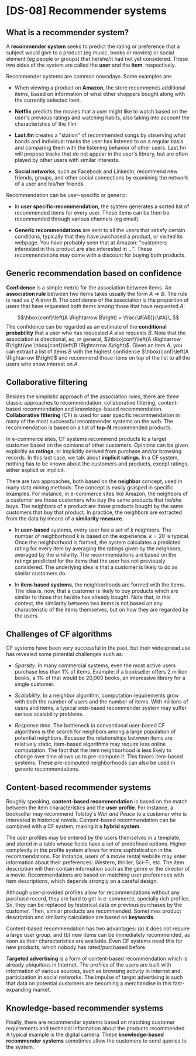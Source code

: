 # [DS-08] Recommender systems

## What is a recommender system?

A **recommender system** seeks to predict the rating or preference that a subject would give to a product (eg music, books or movies) or social element (eg people or groups) that he/she/it had not yet considered. These two sides of the system are called the **user** and the **item**, respectively.

Recommender systems are common nowadays. Some examples are:

* When viewing a product on **Amazon**, the store recommends additional items, based on information of what other shoppers bought along with the currently selected item.

* **Netflix** predicts the movies that a user might like to watch based on the user's previous ratings and watching habits, also taking into account the characteristics of the film.

* **Last.fm** creates a "station" of recommended songs by observing what bands and individual tracks the user has listened to on a regular basis and comparing them with the listening behavior of other users. Last.fm will propose tracks that do not appear in the user's library, but are often played by other users with similar interests.

* **Social networks**, such as Facebook and LinkedIn, recommend new friends, groups, and other social connections by examining the network of a user and his/her friends.

Recommendation can be user-specific or generic:

* In **user specific-recommendation**, the system generates a sorted list of recommended items for every user. These items can be then be recommended through various channels (eg email). 

* **Generic recommendations** are sent to all the users that satisfy certain conditions, typically that they have purchased a product, or visited its webpage. You have probably seen that at Amazon: "customers interested in this product are also interested in ...". These recommendations may come with a discount for buying both products. 

## Generic recommendation based on confidence

**Confidence** is a simple metric for the association between items. An **association rule** between two items takes usually the form $A \Rightarrow B$. The rule is read as *if A then B*. The confidence of the association is the proportion of users that have requested both items among those that have requested *A*:

$$\hbox{conf}\left(A \Rightarrow B\right) = \frac{\#(AB)}{\#A}\,.$$
The confidence can be regarded as an estimate of the **conditional probability** that a user who has requested *A* also requests *B*. Note that the association is directional, so, in general, $\hbox{conf}\left(A \Rightarrow B\right)\ne \hbox{conf}\left(B \Rightarrow A\right)$. Given an item *A*, you can extract a list of items *B* with the highest confidence $\hbox{conf}\left(A \Rightarrow B\right)$ and recommend those items on top of the list to all the users who show interest on *A*. 

## Collaborative filtering

Besides the simplistic approach of the association rules, there are three classic approaches to recommendation: collaborative filtering, content-based recommendation and knowledge-based recommendation. **Collaborative filtering** (CF) is used for user specific recommendation in many of the most successful recommender systems on the web. The recommendation is based on a list of **top-N** recommended products.

In e-commerce sites, CF systems recommend products to a target customer based on the opinions of other customers. Opinions can be given explicitly as **ratings**, or implicitly derived from purchase and/or browsing records. In this last case, we talk about **implicit ratings**. In a CF system, nothing has to be known about the customers and products, except ratings, either explicit or implicit.

There are two approaches, both based on the **neighbor** concept, used in many data mining methods. The concept is easily grasped in specific examples. For instance, in e-commerce sites like Amazon, the neighbors of a customer are those customers who buy the same products that he/she buys. The neighbors of a product are those products bought by the same customers that buy that product. In practice, the neighbors are extracted from the data by means of a **similarity measure**. 

* In **user-based** systems, every user has a set of *k* neighbors. The number of neighborhood *k* is based on the experience. $k=20$ is typical. Once the neighborhood is formed, the system calculates a predicted rating for every item by averaging the ratings given by the neighbors, averaged by the similarity. The recommendations are based on the ratings predicted for the items that the user has not previously considered. The underlying idea is that a customer is likely to do as similar customers do.

* In **item-based systems**, the neighborhoods are formed with the items. The idea is, now, that a customer is likely to buy products which are similar to those that he/she has already bought. Note that, in this context, the similarity between two items is not based on any characteristic of the items themselves, but on how they are regarded by the users.

## Challenges of CF algorithms

CF systems have been very successful in the past, but their widespread use has revealed some potential challenges such as:

* *Sparsity*. In many commercial systems, even the most active users purchase less than 1% of items. Example: if a bookseller offers 2 million books, a 1% of that would be 20,000 books, an impressive library for a single customer. 

* *Scalability*. In a neighbor algorithm, computation requirements grow with both the number of users and the number of items. With millions of users and items, a typical web-based recommender system may suffer serious scalability problems. 

* *Response time*. The bottleneck in conventional user-based CF algorithms is the search for neighbors among a large population of potential neighbors. Because the relationships between items are relatively static, item-based algorithms may require less online computation. The fact that the item neighborhood is less likely to change over time allows us to pre-compute it. This favors item-based systems. These pre-computed neighborhoods can also be used in generic recommendations.

## Content-based recommender systems

Roughly speaking, **content-based recommendation** is based on the match between the item characteristics and the **user profile**. For instance, a bookseller may recommend Tolstoy's *War and Peace* to a customer who is interested in historical novels. Content-based recommendation can be combined with a CF system, making it a **hybrid system**.

The user profiles may be entered by the users themselves in a template, and stored in a table whose fields have a set of predefined options. Higher complexity in the profile system allows for more sophistication in the recommendations. For instance, users of a movie rental website may enter information about their preferences: Western, thriller, Sci-Fi, etc. The item description will then contain information such as the genre or the director of a movie. Recommendations are based on matching user preferences with item descriptions, which depends strongly on a careful design.

Although user-provided profiles allow for recommendations without any purchase record, they are hard to get in e-commerce, specially rich profiles. So, they can be replaced by historical data on previous purchases by the customer. Then, similar products are recommended. Sometimes product description and similarity calculation are based on **keywords**.

Content-based recommendation has two advantages: (a) it does not require a large user group, and (b) new items can be immediately recommended, as soon as their characteristics are available. Even CF systems need this for new products, which nobody has rated/purchased before.

**Targeted advertising** is a form of content-based recommendation which is already ubiquitous in Internet. The profiles of the users are built with information of various sources, such as browsing activity in Internet and participation in social networks. The impulse of target advertising is such that data on potential customers are becoming a merchandise in this fast-expanding market.

## Knowledge-based recommender systems

Finally, there are recommender systems based on matching customer requirements and technical information about the products recommended. A typical example is the digital camera. These **knowledge-based recommender systems** sometimes allow the customers to send queries to the system.
